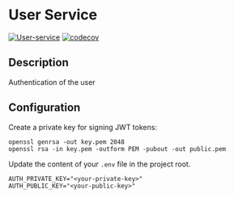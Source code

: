 # User Service

[![User-service](https://github.com/hingew/hsfl-master-ai-cloud-engineering/actions/workflows/user-service.yml/badge.svg?branch=develop)](https://github.com/hingew/hsfl-master-ai-cloud-engineering/actions/workflows/user-service.yml)
[![codecov](https://codecov.io/gh/hingew/hsfl-master-ai-cloud-engineering/graph/badge.svg?token=CDPMA4XLME&flag=user-service)](https://codecov.io/gh/hingew/hsfl-master-ai-cloud-engineering)

## Description

Authentication of the user

## Configuration

Create a private key for signing JWT tokens:

``` 
openssl genrsa -out key.pem 2048
openssl rsa -in key.pem -outform PEM -pubout -out public.pem
```

Update the content of your `.env` file in the project root.
```
AUTH_PRIVATE_KEY="<your-private-key>"
AUTH_PUBLIC_KEY="<your-public-key>"
```
